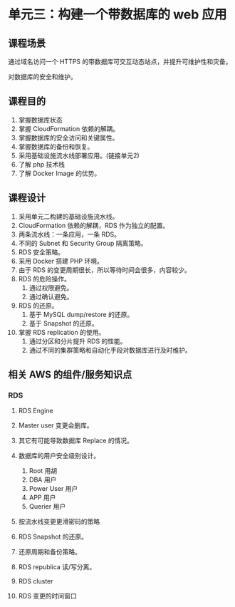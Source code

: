 # 单元三：构建一个带数据库的 web 应用

## 课程场景

通过域名访问一个 HTTPS 的带数据库可交互动态站点，并提升可维护性和灾备。

对数据库的安全和维护。

## 课程目的

1. 掌握数据库状态
2. 掌握 CloudFormation 依赖的解耦。
3. 掌握数据库的安全访问和关键属性。
4. 掌握数据库的备份和恢复。
5. 采用基础设施流水线部署应用。(链接单元2)
6. 了解 php 技术栈
7. 了解 Docker Image 的优势。

## 课程设计

1. 采用单元二构建的基础设施流水线。
2. CloudFormation 依赖的解耦，RDS 作为独立的配置。
3. 两条流水线：一条应用，一条 RDS。
4. 不同的 Subnet 和 Security Group 隔离策略。
5. RDS 安全策略。
6. 采用 Docker 搭建 PHP 环境。
7. 由于 RDS 的变更周期很长，所以等待时间会很多，内容较少。
8. RDS 的危险操作。
   1. 通过权限避免。
   2. 通过确认避免。
9. RDS 的还原。
   1. 基于 MySQL dump/restore 的还原。
   2. 基于 Snapshot 的还原。
10. 掌握 RDS replication 的使用。
    1. 通过分区和分片提升 RDS 的性能。
    2. 通过不同的集群策略和自动化手段对数据库进行及时维护。

## 相关 AWS 的组件/服务知识点

### RDS

1. RDS Engine

2. Master user 变更会删库。

3. 其它有可能导致数据库 Replace 的情况。

4. 数据库的用户安全级别设计。

   1. Root 用胡
   2. DBA 用户
   3. Power User 用户
   4. APP 用户
   5. Querier 用户

5. 按流水线变更更滑密码的策略

6. RDS Snapshot 的还原。

7. 还原周期和备份策略。

8. RDS republica 读/写分离。

9. RDS cluster

10. RDS 变更的时间窗口

